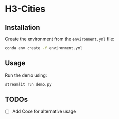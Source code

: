 # H3-Cities

## Installation
Create the environment from the `environment.yml` file:
```bash
conda env create -f environment.yml
```

## Usage

Run the demo using:
```bash
streamlit run demo.py
```

## TODOs
- [ ] Add Code for alternative usage
